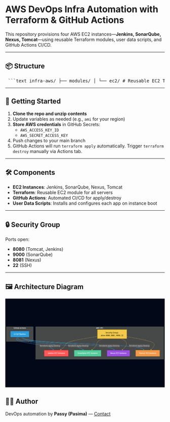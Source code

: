 # AWS DevOps Infra Automation with Terraform & GitHub Actions

This repository provisions four AWS EC2 instances—**Jenkins, SonarQube, Nexus, Tomcat**—using reusable Terraform modules, user data scripts, and GitHub Actions CI/CD.

---

## 📦 Structure

<pre> ```text infra-aws/ ├── modules/ │ └── ec2/ # Reusable EC2 Terraform module ├── env/ │ └── main.tf # Environment configuration (root module) ├── scripts/ # User data scripts for each server ├── .github/ │ └── workflows/ # GitHub Actions for apply/destroy ``` </pre>


---

## 🚀 Getting Started

1. **Clone the repo and unzip contents**
2. Update variables as needed (e.g., `ami` for your region)
3. **Store AWS credentials** in GitHub Secrets:
   - `AWS_ACCESS_KEY_ID`
   - `AWS_SECRET_ACCESS_KEY`
4. Push changes to your main branch
5. GitHub Actions will run `terraform apply` automatically. Trigger `terraform destroy` manually via Actions tab.

---

## 🛠️ Components

- **EC2 Instances**: Jenkins, SonarQube, Nexus, Tomcat
- **Terraform**: Reusable EC2 module for all servers
- **GitHub Actions**: Automated CI/CD for apply/destroy
- **User Data Scripts**: Installs and configures each app on instance boot

---

## 🔒 Security Group

Ports open:  
- **8080** (Tomcat, Jenkins)
- **9000** (SonarQube)
- **8081** (Nexus)
- **22** (SSH)

---

## 🖼️ Architecture Diagram 

![alt text](image.png)

## 🧑‍💻 Author

DevOps automation by **Passy (Pasima)** — [ Contact ](https://www.linkedin.com/in/your-link-here)

